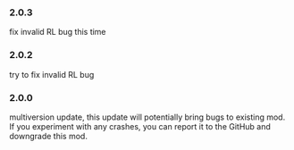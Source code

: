 ### 2.0.3
fix invalid RL bug this time

### 2.0.2
try to fix invalid RL bug

### 2.0.0
multiversion update, this update will potentially bring bugs to existing mod. If you experiment with any crashes, you can report it to the GitHub and downgrade this mod.